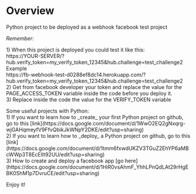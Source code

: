 # Overview
Python project to be deployed as a webhook facebook test project

*Remember:* 
 <br>
 <p>
   1) When this project is deployed you could test it like this: <br>
https://YOUR-SERVER/?hub.verify_token=my_verify_token_12345&hub.challenge=test_challenge2
 <br>
Example
 <br>
https://fb-webhook-test-d0288ef8dc14.herokuapp.com/?hub.verify_token=my_verify_token_12345&hub.challenge=test_challenge2
 <br>
2) Get from facebook developer your token and replace the value for the PAGE_ACCESS_TOKEN variable inside the code before you deploy it.
<br>
3) Replace inside the code the value for the VERIFY_TOKEN variable
 </p>
  
<p>
Some useful projects with Python:
<br>
  1) If you want to learn how to _create_ your first Python project on github, go to this [link](https://docs.google.com/document/d/1WwO2EQ2gNxqrg-wjGAHqmeyfV9FfvQbikJkWNpY2DKE/edit?usp=sharing)
  <br>
  2) If you want to learn how to _deploy_ a Python project on github, go to this  [link](https://docs.google.com/document/d/1tmm6fxwdUKZV3TGuZ2EhYP6aMBcWWp3T8EcElIt92UU/edit?usp=sharing)
<br>
 3) How to create and deploy a facebook app [go here](https://docs.google.com/document/d/1HiR0vsAhmF_YhhLPnQdLAt29rHgEBK0ShM1p7DvruCE/edit?usp=sharing) 
<br>
  
</p> 
Enjoy it!

